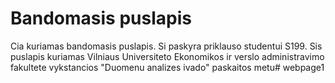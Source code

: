 # Bandomasis puslapis

Cia kuriamas bandomasis puslapis. Si paskyra priklauso studentui S199. Sis puslapis kuriamas Vilniaus Universiteto Ekonomikos ir verslo administravimo fakultete vykstancios "Duomenu analizes ivado" paskaitos metu# webpage1
